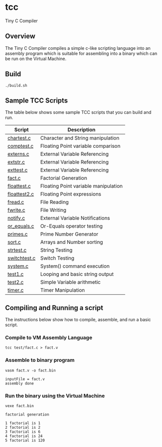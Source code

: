 # tcc

Tiny C Compiler

## Overview

The Tiny C Compiler compiles a simple c-like scripting language into
an assembly program which is suitable for assembling into a binary
which can be run on the Virtual Machine.

## Build

```
./build.sh
```

## Sample TCC Scripts

The table below shows some sample TCC scripts that you can build and run.

| Script | Description |
|---|---|
| [chartest.c](https://github.com/tjmonk/tcc/blob/main/tcc/test/chartest.c) | Character and String manipulation |
| [comptest.c](https://github.com/tjmonk/tcc/blob/main/tcc/test/comptest.c) | Floating Point variable comparison |
| [externs.c](https://github.com/tjmonk/tcc/blob/main/tcc/test/externs.c) | External Variable Referencing |
| [extstr.c](https://github.com/tjmonk/tcc/blob/main/tcc/test/extstr.c) | External Variable Referencing |
| [exttest.c](https://github.com/tjmonk/tcc/blob/main/tcc/test/exttest.c) | External Variable Referencing |
| [fact.c](https://github.com/tjmonk/tcc/blob/main/tcc/test/fact.c) | Factorial Generation |
| [floattest.c](https://github.com/tjmonk/tcc/blob/main/tcc/test/floattest.c) | Floating Point variable manipulation |
| [floattest2.c](https://github.com/tjmonk/tcc/blob/main/tcc/test/floattest2.c) | Floating Point expressions |
| [fread.c](https://github.com/tjmonk/tcc/blob/main/tcc/test/fread.c) | File Reading |
| [fwrite.c](https://github.com/tjmonk/tcc/blob/main/tcc/test/fwrite.c) | File Writing |
| [notify.c](https://github.com/tjmonk/tcc/blob/main/tcc/test/notify.c) | External Variable Notifications |
| [or_equals.c](https://github.com/tjmonk/tcc/blob/main/tcc/test/or_equals.c) | Or-Equals operator testing |
| [primes.c](https://github.com/tjmonk/tcc/blob/main/tcc/test/primes.c) | Prime Number Generator |
| [sort.c](https://github.com/tjmonk/tcc/blob/main/tcc/test/sort.c) | Arrays and Number sorting |
| [strtest.c](https://github.com/tjmonk/tcc/blob/main/tcc/test/strtest.c) | String Testing |
| [switchtest.c](https://github.com/tjmonk/tcc/blob/main/tcc/test/switchtest.c) | Switch Testing |
| [system.c](https://github.com/tjmonk/tcc/blob/main/tcc/test/system.c) | System() command execution |
| [test1.c](https://github.com/tjmonk/tcc/blob/main/tcc/test/test1.c) | Looping and basic string output |
| [test2.c](https://github.com/tjmonk/tcc/blob/main/tcc/test/test2.c) | Simple Variable arithmetic |
| [timer.c](https://github.com/tjmonk/tcc/blob/main/tcc/test/timer.c) | Timer Manipulation |

## Compiling and Running a script

The instructions below show how to compile, assemble, and run
a basic script.

### Compile to VM Assembly Language

```
tcc test/fact.c > fact.v
```

### Assemble to binary program
```
vasm fact.v -o fact.bin
```

```
inputFile = fact.v
assembly done
```

### Run the binary using the Virtual Machine

```
vexe fact.bin
```

```
factorial generation

1 factorial is 1
2 factorial is 2
3 factorial is 6
4 factorial is 24
5 factorial is 120
```

